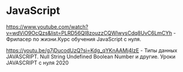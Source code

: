 # JavaScript

https://www.youtube.com/watch?v=wdViO9OcQzs&list=PLRD56Ql8zouzzCQWIwysCdq8UvC6LmCYh - Фриласер по жизни.Курс обучения JavaScript с нуля.

https://youtu.be/g7jDucodUzQ?si=Kdg_qYKnAAMj4IzE - Типы данных JAVASCRIPT. Null String Undefined Boolean Number и другие. Уроки JAVASCRIPT с нуля 2020
